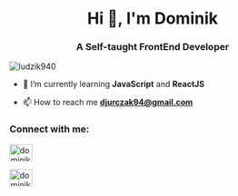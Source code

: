 <h1 align="center">Hi 👋, I'm Dominik</h1>
<h3 align="center">A Self-taught FrontEnd Developer</h3>

<p align="left"> <img src="https://komarev.com/ghpvc/?username=ludzik940&label=Profile%20views&color=0e75b6&style=flat" alt="ludzik940" /> </p>

- 🌱 I’m currently learning **JavaScript** and **ReactJS**

- 📫 How to reach me **djurczak94@gmail.com**

<h3 align="left">Connect with me:</h3>
<p align="left">
<a href="https://instagram.com/dominikcode" target="blank"><img align="center" src="https://raw.githubusercontent.com/rahuldkjain/github-profile-readme-generator/master/src/images/icons/Social/instagram.svg" alt="dominikcode" height="30" width="40" /></a>
</p>

<p align="left">
  <a href="https://www.linkedin.com/in/dominik-jurczak-019b13181/" target="blank">
  <img align="center" 
    src="https://skillicons.dev/icons?i=git,kubernetes,docker,c,vim"" 
    alt="dominikcode" 
    height="30" 
    width="40" />
  </a>
</p>




